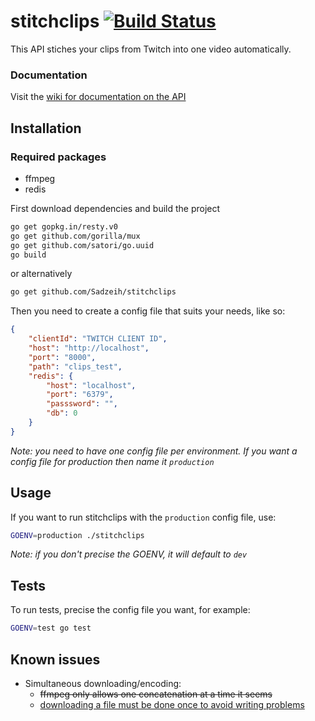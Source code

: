 # stitchclips [![Build Status](https://travis-ci.org/Sadzeih/stitchclips.svg?branch=master)](https://travis-ci.org/Sadzeih/stitchclips)

This API stiches your clips from Twitch into one video automatically.

### Documentation

Visit the [wiki for documentation on the API](https://github.com/Sadzeih/stitchclips/wiki)

## Installation

### Required packages

* ffmpeg
* redis

First download dependencies and build the project

```bash
go get gopkg.in/resty.v0
go get github.com/gorilla/mux
go get github.com/satori/go.uuid
go build
```

or alternatively

```bash
go get github.com/Sadzeih/stitchclips
```

Then you need to create a config file that suits your needs, like so:
```json
{
	"clientId": "TWITCH CLIENT ID",
	"host": "http://localhost",
	"port": "8000",
	"path": "clips_test",
	"redis": {
		"host": "localhost",
		"port": "6379",
		"passsword": "",
		"db": 0
	}
}
```
*Note: you need to have one config file per environment. If you want a config file for production then name it `production`*

## Usage

If you want to run stitchclips with the `production` config file, use:

```bash
GOENV=production ./stitchclips
```
*Note: if you don't precise the GOENV, it will default to `dev`*

## Tests

To run tests, precise the config file you want, for example:

```bash
GOENV=test go test
```

## Known issues

* Simultaneous downloading/encoding:
	* ~~ffmpeg only allows one concatenation at a time it seems~~
	* [downloading a file must be done once to avoid writing problems](https://github.com/Sadzeih/stitchclips/issues/1)
